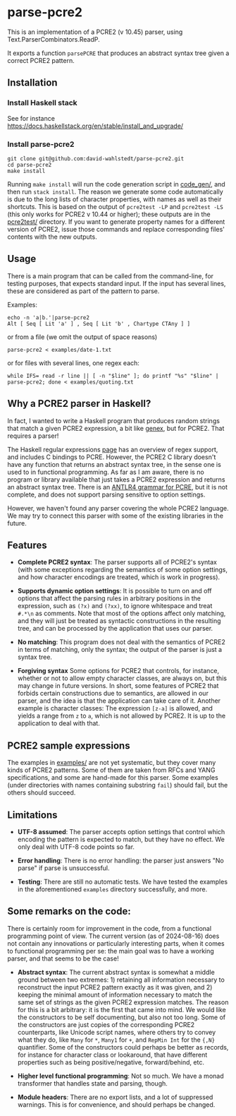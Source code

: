 # parse-pcre2

This is an implementation of a PCRE2 (v 10.45) parser, using
Text.ParserCombinators.ReadP.

It exports a function `parsePCRE` that produces an abstract syntax
tree given a correct PCRE2 pattern.

## Installation

### Install Haskell stack

See for instance
https://docs.haskellstack.org/en/stable/install_and_upgrade/

### Install parse-pcre2

```
git clone git@github.com:david-wahlstedt/parse-pcre2.git
cd parse-pcre2
make install
```

Running `make install` will run the code generation script in
[code_gen/](code_gen/), and then run `stack install`. The reason we
generate some code automatically is due to the long lists of character
properties, with names as well as their shortcuts. This is based on
the output of `pcre2test -LP` and `pcre2test -LS` (this only works for
PCRE2 v 10.44 or higher); these outputs are in the
[pcre2test/](pcre2test/) directory. If you want to generate property
names for a different version of PCRE2, issue those commands and
replace corresponding files' contents with the new outputs.

## Usage

There is a main program that can be called from the command-line, for
testing purposes, that expects standard input. If the input has
several lines, these are considered as part of the pattern to parse.

Examples:
```
echo -n 'a|b.'|parse-pcre2
Alt [ Seq [ Lit 'a' ] , Seq [ Lit 'b' , Chartype CTAny ] ]
```
or from a file (we omit the output of space reasons)
```
parse-pcre2 < examples/date-1.txt
```
or for files with several lines, one regex each:
```
while IFS= read -r line || [ -n "$line" ]; do printf "%s" "$line" | parse-pcre2; done < examples/quoting.txt
```

## Why a PCRE2 parser in Haskell?

In fact, I wanted to write a Haskell program that produces random
strings that match a given PCRE2 expression, a bit like
[genex](https://hackage.haskell.org/package/regex-genex-0.7.0), but
for PCRE2. That requires a parser!

The Haskell regular expressions
[page](https://wiki.haskell.org/Regular_expressions) has an overview
of regex support, and includes C bindings to PCRE. However, the PCRE2
C library doesn't have any function that returns an abstract syntax
tree, in the sense one is used to in functional programming. As far as
I am aware, there is no program or library available that just takes a
PCRE2 expression and returns an abstract syntax tree. There is an
[ANTLR4 grammar for
PCRE](https://github.com/antlr/grammars-v4/blob/master/pcre/PCRE.g4),
but it is not complete, and does not support parsing sensitive to
option settings.



However, we haven't found any parser covering the whole PCRE2
language. We may try to connect this parser with some of the existing
libraries in the future.

## Features

- **Complete PCRE2 syntax**: The parser supports all of PCRE2's syntax
  (with some exceptions regarding the semantics of some option
  settings, and how character encodings are treated, which is work in
  progress).

- **Supports dynamic option settings**: It is possible to turn on and
  off options that affect the parsing rules in arbitrary positions in
  the expression, such as `(?x)` and `(?xx)`, to ignore whitespace and
  treat `#.*\n` as comments. Note that most of the options affect only
  matching, and they will just be treated as syntactic constructions in
  the resulting tree, and can be processed by the application that
  uses our parser.

- **No matching**: This program does not deal with the semantics of
  PCRE2 in terms of matching, only the syntax; the output of the
  parser is just a syntax tree.

- **Forgiving syntax** Some options for PCRE2 that controls, for
  instance, whether or not to allow empty character classes, are
  always on, but this may change in future versions. In short, some
  features of PCRE2 that forbids certain constructions due to
  semantics, are allowed in our parser, and the idea is that the
  application can take care of it. Another example is character
  classes: The expression `[z-a]` is allowed, and yields a range from
  `z` to `a`, which is not allowed by PCRE2. It is up to the
  application to deal with that.

## PCRE2 sample expressions

The examples in [examples/](examples/) are not yet systematic, but
they cover many kinds of PCRE2 patterns. Some of them are taken from
RFCs and YANG specifications, and some are hand-made for this parser.
Some examples (under directories with names containing substring
`fail`) should fail, but the others should succeed.

## Limitations

- **UTF-8 assumed**: The parser accepts option settings that
  control which encoding the pattern is expected to match, but they
  have no effect. We only deal with UTF-8 code points so far.

- **Error handling**: There is no error handling: the parser just
  answers "No parse" if parse is unsuccessful.

- **Testing**: There are still no automatic tests. We have tested the
  examples in the aforementioned `examples` directory successfully,
  and more.

## Some remarks on the code:

There is certainly room for improvement in the code, from a functional
programming point of view. The current version (as of 2024-08-16) does
not contain any innovations or particularly interesting parts, when it
comes to functional programming per se: the main goal was to have a
working parser, and that seems to be the case!

- **Abstract syntax**: The current abstract syntax is somewhat a
  middle ground between two extremes: 1) retaining all information
  necessary to reconstruct the input PCRE2 pattern exactly as it was
  given, and 2) keeping the minimal amount of information necessary to
  match the same set of strings as the given PCRE2 expression
  matches. The reason for this is a bit arbitrary: it is the first
  that came into mind. We would like the constructors to be self
  documenting, but also not too long. Some of the constructors are
  just copies of the corresponding PCRE2 counterparts, like Unicode
  script names, where others try to convey what they do, like `Many`
  for `*`, `Many1` for `+`, and `RepMin Int` for the `{,N}`
  quantifier. Some of the constructors could perhaps be better as
  records, for instance for character class or lookaround, that have
  different properties such as being positive/negative,
  forward/behind, etc.

- **Higher level functional programming**: Not so much. We have a
  monad transformer that handles state and parsing, though.

- **Module headers**: There are no export lists, and a lot of
  suppressed warnings. This is for convenience, and should perhaps be
  changed.
